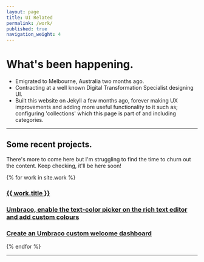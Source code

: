 ```yaml
---
layout: page
title: UI Related
permalink: /work/
published: true
navigation_weight: 4
---
```


# What's been happening.

- Emigrated to Melbourne, Australia two months ago.
- Contracting at a well known Digital Transformation Specialist designing UI.
- Built this website on Jekyll a few months ago, forever making UX improvements and adding more useful functionality to it such as; configuring 'collections' which this page is part of and including categories.

---

## Some recent projects.
There's more to come here but I'm struggling to find the time to churn out the content. Keep checking, it'll be here soon!

{% for work in site.work %}
<h3>
<a href="{{ work.url | prepend: site.baseurl }}">{{ work.title }}</a>
</h3>
<h3>
<a href="{{ site.baseurl }}/categories/umbraco-text-color-picker-rich-text-editor">Umbraco, enable the text-color picker on the rich text editor and add custom colours</a>
</h3>
<h3>
<a href="{{ site.baseurl }}/categories/umbraco-custom-welcome-dashboard/">Create an Umbraco custom welcome dashboard</a>
</h3>
{% endfor %}

---
